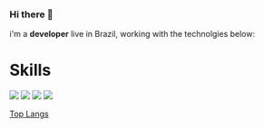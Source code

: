 ### Hi there 👋

i'm a **developer** live in Brazil, working with the technolgies below:

<h1>Skills</h1>
<p>
 <img src="https://img.shields.io/badge/JavaScript-F7DF1E?style=for-the-badge&logo=javascript&logoColor=black" />
  <img src="https://img.shields.io/badge/Node.js-43853D?style=for-the-badge&logo=node.js&logoColor=white" />
  <img src="https://img.shields.io/badge/HTML5-E34F26?style=for-the-badge&logo=html5&logoColor=white" />
  <img src="https://img.shields.io/badge/Python-14354C?style=for-the-badge&logo=python&logoColor=white" />
</p>

[Top Langs](https://github-readme-stats.vercel.app/api/top-langs/?username=rafcez&theme=tokyonight)
